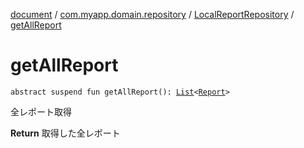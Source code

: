 [document](../../index.md) / [com.myapp.domain.repository](../index.md) / [LocalReportRepository](index.md) / [getAllReport](./get-all-report.md)

# getAllReport

`abstract suspend fun getAllReport(): `[`List`](https://kotlinlang.org/api/latest/jvm/stdlib/kotlin.collections/-list/index.html)`<`[`Report`](../../com.myapp.domain.model.entity/-report/index.md)`>`

全レポート取得

**Return**
取得した全レポート

